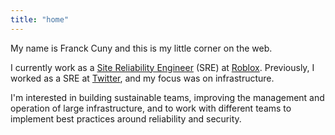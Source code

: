 ```yaml
---
title: "home"
---
```


My name is Franck Cuny and this is my little corner on the web.

I currently work as a [Site Reliability Engineer](https://en.wikipedia.org/wiki/Site_reliability_engineering) (SRE) at [Roblox](https://www.roblox.com). Previously, I worked as a SRE at [Twitter](https://twitter.com/TwitterEng), and my focus was on infrastructure.

I'm interested in building sustainable teams, improving the management and operation of large infrastructure, and to work with different teams to implement best practices around reliability and security.
